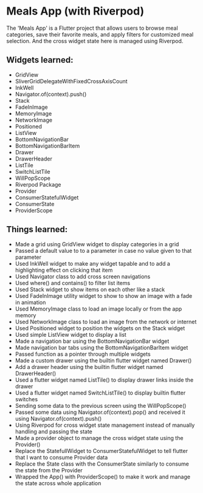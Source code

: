 # Meals App (with Riverpod)

The 'Meals App' is a Flutter project that allows users to browse meal categories, save their favorite meals, and apply filters for customized meal selection. And the cross widget state here is managed using Riverpod.

## Widgets learned:

- GridView
- SliverGridDelegateWithFixedCrossAxisCount
- InkWell
- Navigator.of(context).push()
- Stack
- FadeInImage
- MemoryImage
- NetworkImage
- Positioned
- ListView
- BottomNavigationBar
- BottomNavigationBarItem
- Drawer
- DrawerHeader
- ListTile
- SwitchListTile
- WillPopScope
- Riverpod Package
- Provider
- ConsumerStatefulWidget
- ConsumerState
- ProviderScope

## Things learned:

- Made a grid using GridView widget to display categories in a grid
- Passed a default value to to a parameter in case no value given to that parameter
- Used InkWell widget to make any widget tapable and to add a highlighting effect on clicking that item
- Used Navigator class to add cross screen navigations
- Used where() and contains() to filter list items
- Used Stack widget to show items on each other like a stack
- Used FadeInImage utility widget to show to show an image with a fade in animation
- Used MemoryImage class to load an image locally or from the app memory
- Used NetworkImage class to load an image from the network or internet
- Used Positioned widget to position the widgets on the Stack widget
- Used simple ListView widget to display a list
- Made a navigation bar using the BottomNavigationBar widget
- Made navigation bar tabs using the BottomNavigationBarItem widget
- Passed function as a pointer through multiple widgets
- Made a custom drawer using the builtin flutter widget named Drawer()
- Add a drawer header using the builtin flutter widget named DrawerHeader()
- Used a flutter widget named ListTile() to display drawer links inside the drawer
- Used a flutter widget named SwitchListTile() to display builtin flutter switches
- Sending some data to the previous screen using the WillPopScope()
- Passed some data using Navigator.of(context).pop() and received it using Navigator.of(context).push()
- Using Riverpod for cross widget state management instead of manually handling and passing the state
- Made a provider object to manage the cross widget state using the Provider()
- Replace the StatefullWidget to ConsumerStatefulWidget to tell flutter that I want to consume Provider data
- Replace the State class with the ConsumerState similarly to consume the state from the Provider
- Wrapped the App() with ProviderScope() to make it work and manage the state across whole application
